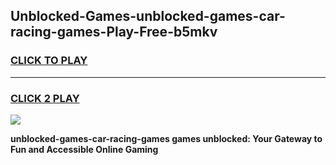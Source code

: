 
## Unblocked-Games-unblocked-games-car-racing-games-Play-Free-b5mkv
<h3>
<a href="https://premium76.site?title=unblocked-games-car-racing-games&ref=22A">CLICK TO PLAY</a></h3>
<hr>

<h3>
<a href="https://premium76.site?title=unblocked-games-car-racing-games&ref=22A">CLICK 2 PLAY</a>
  
</h3>

<a href="https://premium76.site?title=unblocked-games-car-racing-games&ref=22A"><img src="https://clearcache.store/games.png"></a>


**unblocked-games-car-racing-games games unblocked: Your Gateway to Fun and Accessible Online Gaming**
